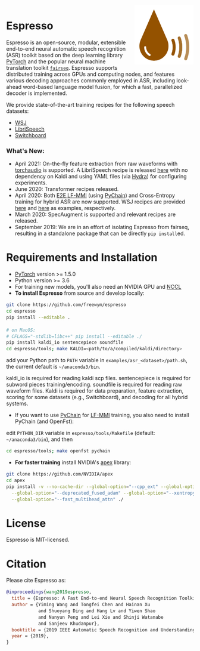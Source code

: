 <img src="espresso/espresso_logo.png" align="right" style="padding-left: 20px" height="160px" />

# Espresso

Espresso is an open-source, modular, extensible end-to-end neural automatic speech recognition (ASR) toolkit based on the deep learning library [PyTorch](https://github.com/pytorch/pytorch) and the popular neural machine translation toolkit [`fairseq`](https://github.com/pytorch/fairseq). Espresso supports distributed training across GPUs and computing nodes, and features various decoding approaches commonly employed in ASR, including look-ahead word-based language model fusion, for which a fast, parallelized decoder is implemented.

We provide state-of-the-art training recipes for the following speech datasets:
 * [WSJ](https://github.com/freewym/espresso/tree/main/examples/asr_wsj)
 * [LibriSpeech](https://github.com/freewym/espresso/tree/main/examples/asr_librispeech)
 * [Switchboard](https://github.com/freewym/espresso/tree/main/examples/asr_swbd)

### What's New:

* April 2021: On-the-fly feature extraction from raw waveforms with [torchaudio](https://pytorch.org/audio/stable/index.html) is supported. A LibriSpeech recipe is released [here](https://github.com/freewym/espresso/tree/main/examples/asr_librispeech/run_torchaudio.sh) with no dependency on Kaldi and using YAML files (via [Hydra](https://hydra.cc/)) for configuring experiments.
* June 2020: Transformer recipes released.
* April 2020: Both [E2E LF-MMI](https://www.isca-speech.org/archive/Interspeech_2018/pdfs/1423.pdf) (using [PyChain](https://github.com/YiwenShaoStephen/pychain)) and Cross-Entropy training for hybrid ASR are now supported. WSJ recipes are provided [here](https://github.com/freewym/espresso/tree/main/examples/asr_wsj/run_chain_e2e.sh) and [here](https://github.com/freewym/espresso/tree/main/examples/asr_wsj/run_xent.sh) as examples, respectively.
* March 2020: SpecAugment is supported and relevant recipes are released.
* September 2019: We are in an effort of isolating Espresso from fairseq, resulting in a standalone package that can be directly `pip install`ed.

# Requirements and Installation

* [PyTorch](http://pytorch.org/) version >= 1.5.0
* Python version >= 3.6
* For training new models, you'll also need an NVIDIA GPU and [NCCL](https://github.com/NVIDIA/nccl)
* **To install Espresso** from source and develop locally:

``` bash
git clone https://github.com/freewym/espresso
cd espresso
pip install --editable .

# on MacOS:
# CFLAGS="-stdlib=libc++" pip install --editable ./
pip install kaldi_io sentencepiece soundfile
cd espresso/tools; make KALDI=<path/to/a/compiled/kaldi/directory>
```

add your Python path to `PATH` variable in `examples/asr_<dataset>/path.sh`, the current default is `~/anaconda3/bin`.

kaldi\_io is required for reading kaldi scp files. sentencepiece is required for subword pieces training/encoding.
soundfile is required for reading raw waveform files.
Kaldi is required for data preparation, feature extraction, scoring for some datasets (e.g., Switchboard), and decoding for all hybrid systems.
* If you want to use [PyChain](https://github.com/YiwenShaoStephen/pychain) for [LF-MMI](https://www.isca-speech.org/archive/Interspeech_2016/pdfs/0595.PDF) training, you also need to install PyChain (and OpenFst):

edit `PYTHON_DIR` variable in `espresso/tools/Makefile` (default: `~/anaconda3/bin`), and then
```bash
cd espresso/tools; make openfst pychain
```

* **For faster training** install NVIDIA's [apex](https://github.com/NVIDIA/apex) library:

``` bash
git clone https://github.com/NVIDIA/apex
cd apex
pip install -v --no-cache-dir --global-option="--cpp_ext" --global-option="--cuda_ext" \
  --global-option="--deprecated_fused_adam" --global-option="--xentropy" \
  --global-option="--fast_multihead_attn" ./
```

# License

Espresso is MIT-licensed.

# Citation

Please cite Espresso as:

``` bibtex
@inproceedings{wang2019espresso,
  title = {Espresso: A Fast End-to-end Neural Speech Recognition Toolkit},
  author = {Yiming Wang and Tongfei Chen and Hainan Xu
            and Shuoyang Ding and Hang Lv and Yiwen Shao
            and Nanyun Peng and Lei Xie and Shinji Watanabe
            and Sanjeev Khudanpur},
  booktitle = {2019 IEEE Automatic Speech Recognition and Understanding Workshop (ASRU)},
  year = {2019},
}
```
